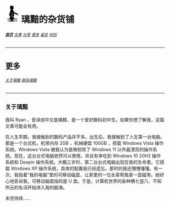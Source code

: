 # [<img src="图标.png" alt="Logo" style="zoom:7%;" />](index.html) 璃黯的杂货铺

###### **[`首页`](index.html)**		[`文章`](文章.html)		[`分享`](分享.html)		[`更多`](更多.html)		[`留言`](留言.html)		[`时刻`](时刻.html)

---

# `更多`

###### [`关于璃黯`](更多_关于璃黯.html)		[`联系璃黯`](更多_联系璃黯.html)

----
## `关于璃黯`

我叫 Ryan ，音译成中文是璃黯，是一个爱好数码初中生。如果你想了解我，这篇文章可能会有用。

在人生早期，我接触到的数码产品并不多。出生后，我接触到了人生第一台电脑。那是一个台式机，机带内存 2GB ，机械硬盘 100GB ，搭载 Windows Vista 操作系统。Windows Vista 被我认为是微软除了 Windows 11 以外最漂亮的操作系统。现在，这台台式电脑依然可以使用，并且有幸吃到 Windows 10 20H2 操作系统和 Deepin 操作系统。大概三岁时，第二台台式电脑出现在我的生命里。它搭载 Windows XP 操作系统，具体的配置我已经遗忘。那时的我还懵懵懂懂。有一次，我指着“我的电脑”里的可移动磁盘，让家里的一位长辈帮我拿一盘磁带。她好心地告诉我，可移动磁盘指的是 U 盘。于是，计算机世界的各种横七竖八、不知所云的名词开始进入我的脑海。

未完待续……
